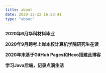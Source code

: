 ```yaml
---
title: about
date: 2020-12-22 16:28:41
type: "about"
---
```




**2020年6月华科材料毕业**

**2020年9月跨考上岸本校计算机学院研究生在读**

**2020年末基于GitHub Pages和Hexo搭建此博客**

**学习Java后端，记录点滴生活**